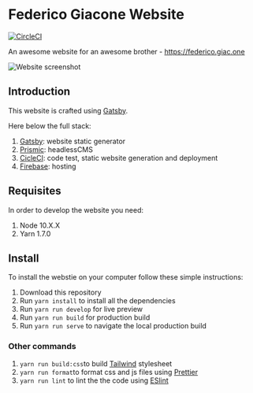 # Federico Giacone Website

[![CircleCI](https://circleci.com/gh/leopuleo/federico.giac.one.svg?style=svg&circle-token=dd2a456e6b8955ab7e0c9dc09467058d98aab827)](https://circleci.com/gh/leopuleo/federico.giac.one)

An awesome website for an awesome brother - https://federico.giac.one

![Website screenshot](https://federico.giac.one/screenshot.png)

## Introduction

This website is crafted using [Gatsby](https://www.gatsbyjs.org/).

Here below the full stack:

1. [Gatsby](https://www.gatsbyjs.org/): website static generator
2. [Prismic](https://prismic.io/): headlessCMS
3. [CicleCI](https://circleci.com/): code test, static website generation and
   deployment
4. [Firebase](https://firebase.google.com/): hosting

## Requisites

In order to develop the website you need:

1. Node 10.X.X
2. Yarn 1.7.0

## Install

To install the webstie on your computer follow these simple instructions:

1. Download this repository
2. Run `yarn install` to install all the dependencies
3. Run `yarn run develop` for live preview
4. Run `yarn run build` for production build
5. Run `yarn run serve` to navigate the local production build

### Other commands

1. `yarn run build:css`to build [Tailwind](https://tailwindcss.com/) stylesheet
2. `yarn run format`to format css and js files using
   [Prettier](https://prettier.io/)
3. `yarn run lint` to lint the the code using [ESlint](https://eslint.org/)
